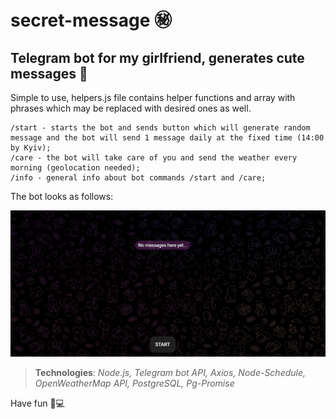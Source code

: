 # secret-message ㊙️
## Telegram bot for my girlfriend, generates cute messages 🤖

Simple to use, helpers.js file contains helper functions and array with phrases which may be replaced with desired ones as well.

```
/start - starts the bot and sends button which will generate random
message and the bot will send 1 message daily at the fixed time (14:00 by Kyiv);
/care - the bot will take care of you and send the weather every morning (geolocation needed);
/info - general info about bot commands /start and /care;
```

The bot looks as follows:

![](bot.gif)


> **Technologies**:
> *Node.js,
> Telegram bot API,
> Axios,
> Node-Schedule,
> OpenWeatherMap API,
> PostgreSQL,
> Pg-Promise*

Have fun 🙂💻
